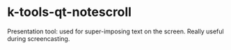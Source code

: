 # k-tools-qt-notescroll
Presentation tool: used for super-imposing text on the screen. Really useful during screencasting.

